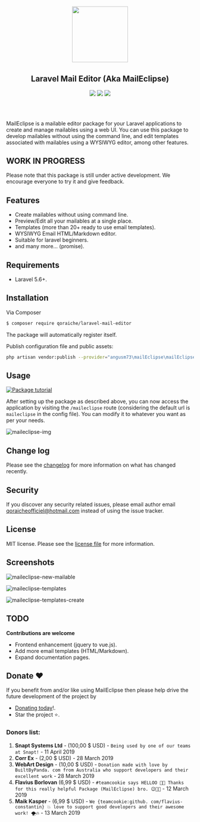 <h6 align="center">
    <img src="https://i.imgur.com/QpAJLql.png" width="150"/>
</h6>

<h2 align="center">
    Laravel Mail Editor (Aka MailEclipse)
</h2>

<p align="center">
<a href="https://packagist.org/packages/qoraiche/laravel-mail-editor" alt="sponsors on Open Collective"><img src="https://poser.pugx.org/qoraiche/laravel-mail-editor/v/stable" /></a> <a href="https://packagist.org/packages/qoraiche/laravel-mail-editor" alt="Sponsors on Open Collective"><img src="https://poser.pugx.org/qoraiche/laravel-mail-editor/license" /></a>
<a href="https://packagist.org/packages/qoraiche/laravel-mail-editor" alt="Sponsors on Open Collective"><img src="https://poser.pugx.org/qoraiche/laravel-mail-editor/downloads" /></a>
</p>
<br/><br/>

MailEclipse is a mailable editor package for your Laravel applications to create and manage mailables using a web UI. You can use this package to develop mailables without using the command line, and edit templates associated with mailables using a WYSIWYG editor, among other features.

## WORK IN PROGRESS

Please note that this package is still under active development. We encourage everyone to try it and give feedback.

## Features

* Create mailables without using command line.
* Preview/Edit all your mailables at a single place.
* Templates (more than 20+ ready to use email templates).
* WYSIWYG Email HTML/Markdown editor.
* Suitable for laravel beginners.
* and many more... (promise).

## Requirements

* Laravel 5.6+.

## Installation

Via Composer

``` bash
$ composer require qoraiche/laravel-mail-editor
```

The package will automatically register itself.

Publish configuration file and public assets:

``` bash
php artisan vendor:publish --provider="angusm73\mailEclipse\mailEclipseServiceProvider"
```

## Usage

[![Package tutorial](https://i.imgur.com/sBCiFyt.png)](https://www.youtube.com/watch?v=QFgEGNBY3FI)


After setting up the package as described above, you can now access the application by visiting the `/maileclipse` route (considering the default url is `maileclipse` in the config file). You can modify it to whatever you want as per your needs.

![maileclipse-img](https://i.imgur.com/cWD5odh.png)

## Change log

Please see the [changelog](changelog.md) for more information on what has changed recently.

## Security

If you discover any security related issues, please email author email [qoraicheofficiel@hotmail.com](mailto:qoraicheofficiel@hotmail.com) instead of using the issue tracker.

## License

MIT license. Please see the [license file](LICENSE) for more information.

## Screenshots

![maileclipse-new-mailable](https://i.imgur.com/AiMEtY0.png)

![maileclipse-templates](https://i.imgur.com/siqxWVa.png)

![maileclipse-templates-create](https://i.imgur.com/8OQrEIS.png)

## TODO

__Contributions are welcome__

* Frontend enhancement (jquery to vue.js).
* Add more email templates (HTML/Markdown).
* Expand documentation pages.

## Donate :heart:

If you benefit from and/or like using MailEclipse then please help drive the future development of the project by

* [Donating today](https://www.paypal.me/streamaps)!.
* Star the project :star:.

### Donors list:

1. **Snapt Systems Ltd** - (100,00 $ USD) - `Being used by one of our teams at Snapt!` - 11 April 2019
2. **Corr Ex** - (2,00 $ USD) - 28 March 2019
3. **WebArt Design** - (10,00 $ USD) - `Donation made with love by BuiltByPanda. com from Australia who support developers and their excellent work` - 28 March 2019
4. **Flavius Borlovan** (6,99 $ USD) - `#teamcookie says HELLOO 🥳😉 Thanks for this really helpful Package (MailEclipse) bro. 😉💪🏽` - 12 March 2019
5. **Maik Kasper** - (6,99 $ USD) - `We {teamcookie:github. com/flavius-constantin} 💥 love to support good developers and their awesome work! 🌪🔥` - 13 March 2019
